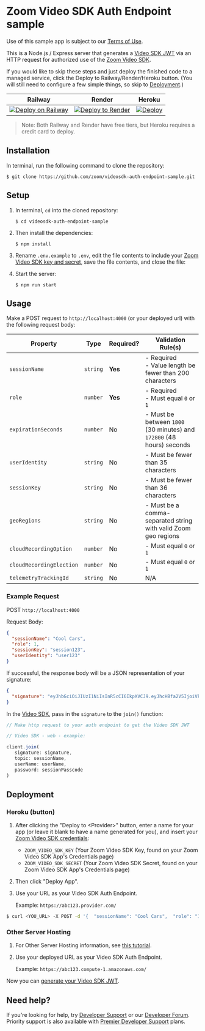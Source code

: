 # Zoom Video SDK Auth Endpoint sample

Use of this sample app is subject to our [Terms of Use](https://explore.zoom.us/en/video-sdk-terms/).

This is a Node.js / Express server that generates a [Video SDK JWT](https://developers.zoom.us/docs/video-sdk/auth/#generate-a-video-sdk-jwt) via an HTTP request for authorized use of the [Zoom Video SDK](https://developers.zoom.us/docs/video-sdk/).

If you would like to skip these steps and just deploy the finished code to a managed service, click the Deploy to Railway/Render/Heroku button. (You will still need to configure a few simple things, so skip to [Deployment](#deployment).)

| Railway | Render | Heroku |
|:-:|:-:|:-:|
| [![Deploy on Railway](https://railway.app/button.svg)](https://railway.app/template/dO2hTU?referralCode=HTPdHX) | [![Deploy to Render](https://render.com/images/deploy-to-render-button.svg)](https://render.com/deploy?repo=https://github.com/zoom/videosdk-auth-endpoint-sample) | [![Deploy](https://www.herokucdn.com/deploy/button.svg)](https://heroku.com/deploy?template=https://github.com/zoom/videosdk-auth-endpoint-sample) | 

> Note: Both Railway and Render have free tiers, but Heroku requires a credit card to deploy.

## Installation

In terminal, run the following command to clone the repository:

`$ git clone https://github.com/zoom/videosdk-auth-endpoint-sample.git`

## Setup

1. In terminal, `cd` into the cloned repository:

   `$ cd videosdk-auth-endpoint-sample`

2. Then install the dependencies:

   `$ npm install`

3. Rename `.env.example` to `.env`, edit the file contents to include your [Zoom Video SDK key and secret](https://developers.zoom.us/docs/video-sdk/get-credentials/), save the file contents, and close the file:

4. Start the server:

   `$ npm run start`

## Usage

Make a POST request to `http://localhost:4000` (or your deployed url) with the following request body:

| Property                 | Type     | Required? | Validation Rule(s)                                                    |
| ------------------------ | -------- | --------- | --------------------------------------------------------------------- |
| `sessionName`            | `string` | **Yes**   | - Required <br> - Value length be fewer than 200 characters           |
| `role`                   | `number` | **Yes**   | - Required <br> - Must equal `0` or `1`                               |
| `expirationSeconds`      | `number` | No        | - Must be between `1800` (30 minutes) and `172800` (48 hours) seconds |
| `userIdentity`           | `string` | No        | - Must be fewer than 35 characters                                    |
| `sessionKey`             | `string` | No        | - Must be fewer than 36 characters                                    |
| `geoRegions`             | `string` | No        | - Must be a comma-separated string with valid Zoom geo regions        |
| `cloudRecordingOption`   | `number` | No        | - Must equal `0` or `1`                                               |
| `cloudRecordingElection` | `number` | No        | - Must equal `0` or `1`                                               |
| `telemetryTrackingId`    | `string` | No        | N/A                                                                   |


### Example Request

POST `http://localhost:4000`

Request Body:

```json
{
  "sessionName": "Cool Cars",
  "role": 1,
  "sessionKey": "session123",
  "userIdentity": "user123"
}
```

If successful, the response body will be a JSON representation of your signature:

```json
{
  "signature": "eyJhbGciOiJIUzI1NiIsInR5cCI6IkpXVCJ9.eyJhcHBfa2V5IjoiVklERU9fU0RLX0tFWSIsImlhdCI6MTY0NjI0ODc5NiwiZXhwIjoxNjQ2MjU1OTk2LCJ0cGMiOiJDb29sIENhcnMiLCJ1c2VyX2lkZW50aXR5IjoidXNlcjEyMyIsInNlc3Npb25fa2V5Ijoic2Vzc2lvbjEyMyIsInJvbGVfdHlwZSI6MH0.Y6C65mZUxTZFeGiOI6oW5q2UkIXe3nLTK0MVNkfiJ9c"
}
```

In the [Video SDK](https://developers.zoom.us/docs/video-sdk/auth/#start-and-join-sessions-with-the-video-sdk-jwt), pass in the `signature` to the `join()` function:

```js
// Make http request to your auth endpoint to get the Video SDK JWT

// Video SDK - web - example:

client.join(
   signature: signature,
   topic: sessionName,
   userName: userName,
   password: sessionPasscode
)
```

## Deployment

### Heroku (button)

1. After clicking the "Deploy to <Provider\>" button, enter a name for your app (or leave it blank to have a name generated for you), and insert your [Zoom Video SDK credentials](https://developers.zoom.us/docs/video-sdk/get-credentials/):

   - `ZOOM_VIDEO_SDK_KEY` (Your Zoom Video SDK Key, found on your Zoom Video SDK App's Credentials page)
   - `ZOOM_VIDEO_SDK_SECRET` (Your Zoom Video SDK Secret, found on your Zoom Video SDK App's Credentials page)

1. Then click "Deploy App".

1. Use your URL as your Video SDK Auth Endpoint.

   Example: `https://abc123.provider.com/`

```bash
$ curl <YOU_URL> -X POST -d '{  "sessionName": "Cool Cars",  "role": "1",  "sessionKey": "session123",  "userIdentity": "user123"}' -H "Content-Type: application/json"
```

<!-- ### Heroku (CLI)

1. If you cloned this repository, you may use the [Heroku CLI](https://devcenter.heroku.com/articles/heroku-cli) to deploy your server. Remember to [set your config vars (envoirnment variables)](https://devcenter.heroku.com/articles/config-vars).

1. Use your Heroku URL as your Video SDK Auth Endpoint.

   Example: `https://abc123.herokuapp.com/` -->
   
### Other Server Hosting

1. For Other Server Hosting information, see [this tutorial](https://developer.mozilla.org/en-US/docs/Learn/Server-side/Express_Nodejs/deployment#choosing_a_hosting_provider).

1. Use your deployed URL as your Video SDK Auth Endpoint.

   Example: `https://abc123.compute-1.amazonaws.com/`

Now you can [generate your Video SDK JWT](#usage).

## Need help?

If you're looking for help, try [Developer Support](https://devsupport.zoom.us)   or our [Developer Forum](https://devforum.zoom.us). Priority support is also available with [Premier Developer Support](https://explore.zoom.us/docs/en-us/developer-support-plans.html) plans.

